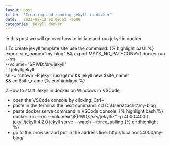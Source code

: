```yaml
---
layout: post
title:  "Creating and running jekyll in docker"
date:   2023-08-12 02:00:52 -0500
categories: jekyll docker
---
```

In this post we will go over how to initiate and run jekyll in docker.

1.To create jekyll template site use the command:
{% highlight bash %}
export site_name="my-blog" && export MSYS_NO_PATHCONV=1
docker run --rm \
  --volume="$PWD:/srv/jekyll" \
  -it jekyll/jekyll \
  sh -c "chown -R jekyll /usr/gem/ && jekyll new $site_name" \
  && cd $site_name 
  {% endhighlight %}

2.How to start Jekyll in docker on Windows in VSCode

* open the VSCode console by clicking: Ctrl+`
* paste in the terminal the next command: cd C:\Users\zachc\my-blog
* paste docker serve command in VSCode console: 
  {% highlight bash %}
  docker run --rm   --volume="${PWD}:/srv/jekyll:Z"
    -p 4000:4000   jekyll/jekyll:4.2.0   jekyll serve --watch --force_polling
  {% endhighlight %}
 * go to the browser and put in the address line: http://localhost:4000/my-blog/




